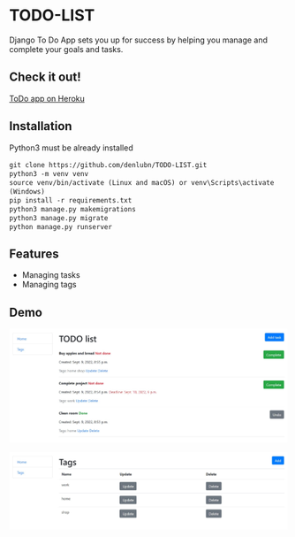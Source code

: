 # TODO-LIST
Django To Do App sets you up for success by helping you manage and complete your goals and tasks.

## Check it out!

[ToDo app on Heroku](???)

## Installation

Python3 must be already installed

```shell
git clone https://github.com/denlubn/TODO-LIST.git
python3 -m venv venv
source venv/bin/activate (Linux and macOS) or venv\Scripts\activate (Windows)
pip install -r requirements.txt
python3 manage.py makemigrations
python3 manage.py migrate
python manage.py runserver
```

## Features

* Managing tasks
* Managing tags

## Demo

![Website Interface](demo1.jpg)

![Website Interface](demo2.jpg)
